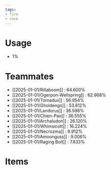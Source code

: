 ```yaml
---
tags:
- fire
- rock
---
```

# Usage
- 1%
# Teammates
- [[2025-01-01/Rillaboom]] : 64.600%
- [[2025-01-01/Ogerpon-Wellspring]] : 62.968%
- [[2025-01-01/Tornadus]] : 56.954%
- [[2025-01-01/Gholdengo]] : 53.812%
- [[2025-01-01/Landorus]] : 36.598%
- [[2025-01-01/Chien-Pao]] : 36.555%
- [[2025-01-01/Archaludon]] : 26.120%
- [[2025-01-01/Whimsicott]] : 16.224%
- [[2025-01-01/Necrozma]] : 9.912%
- [[2025-01-01/Amoonguss]] : 9.006%
- [[2025-01-01/Raging Bolt]] : 7.633%
# Items